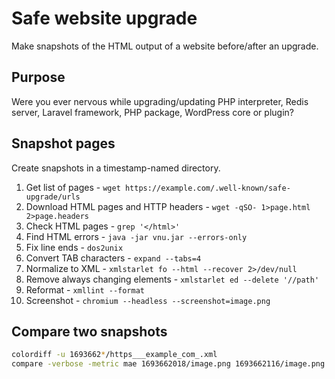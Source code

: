 # Safe website upgrade

Make snapshots of the HTML output of a website before/after an upgrade.

## Purpose

Were you ever nervous while upgrading/updating
PHP interpreter, Redis server, Laravel framework, PHP package, WordPress core or plugin?

## Snapshot pages

Create snapshots in a timestamp-named directory.

1. Get list of pages - `wget https://example.com/.well-known/safe-upgrade/urls`
1. Download HTML pages and HTTP headers - `wget -qSO- 1>page.html 2>page.headers`
1. Check HTML pages - `grep '</html>'`
1. Find HTML errors - `java -jar vnu.jar --errors-only`
1. Fix line ends - `dos2unix`
1. Convert TAB characters - `expand --tabs=4`
1. Normalize to XML - `xmlstarlet fo --html --recover 2>/dev/null`
1. Remove always changing elements - `xmlstarlet ed --delete '//path'`
1. Reformat - `xmllint --format`
1. Screenshot - `chromium --headless --screenshot=image.png`

## Compare two snapshots

```bash
colordiff -u 1693662*/https___example_com_.xml
compare -verbose -metric mae 1693662018/image.png 1693662116/image.png diff01.png
```

